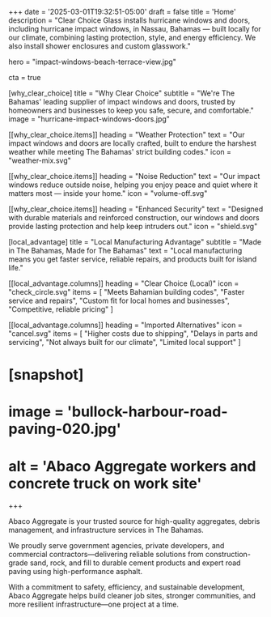 +++
date = '2025-03-01T19:32:51-05:00'
draft = false
title = 'Home'
description = "Clear Choice Glass installs hurricane windows and doors, including hurricane impact windows, in Nassau, Bahamas — built locally for our climate, combining lasting protection, style, and energy efficiency. We also install shower enclosures and custom glasswork."

hero = "impact-windows-beach-terrace-view.jpg"

cta = true

[why_clear_choice]
title = "Why Clear Choice"
subtitle = "We're The Bahamas' leading supplier of impact windows and doors, trusted by homeowners and businesses to keep you safe, secure, and comfortable."
image = "hurricane-impact-windows-doors.jpg"

[[why_clear_choice.items]]
heading = "Weather Protection"
text = "Our impact windows and doors are locally crafted, built to endure the harshest weather while meeting The Bahamas' strict building codes."
icon = "weather-mix.svg"

[[why_clear_choice.items]]
heading = "Noise Reduction"
text = "Our impact windows reduce outside noise, helping you enjoy peace and quiet where it matters most — inside your home."
icon = "volume-off.svg"

[[why_clear_choice.items]]
heading = "Enhanced Security"
text = "Designed with durable materials and reinforced construction, our windows and doors provide lasting protection and help keep intruders out."
icon = "shield.svg"


[local_advantage]
title = "Local Manufacturing Advantage"
subtitle = "Made in The Bahamas, Made for The Bahamas"
text = "Local manufacturing means you get faster service, reliable repairs, and products built for island life."

[[local_advantage.columns]]
heading = "Clear Choice (Local)"
icon = "check_circle.svg"
items = [
  "Meets Bahamian building codes",
  "Faster service and repairs",
  "Custom fit for local homes and businesses",
  "Competitive, reliable pricing"
]

[[local_advantage.columns]]
heading = "Imported Alternatives"
icon = "cancel.svg"
items = [
  "Higher costs due to shipping",
  "Delays in parts and servicing",
  "Not always built for our climate",
  "Limited local support"
]


# [snapshot]
#   image = 'bullock-harbour-road-paving-020.jpg'
#   alt = 'Abaco Aggregate workers and concrete truck on work site'

+++

<!-- Abaco Aggregate, your premier source for high-quality construction materials and services in the Bahamas. -->

<!-- From premium aggregates to top-tier cement and expert asphalt paving, we're committed to delivering excellence in every project we undertake. -->

<!-- With a focus on efficiency, safety, and community development, Abaco Aggregate is your trusted partner for building a sustainable future. -->

Abaco Aggregate is your trusted source for high-quality aggregates, debris management, and infrastructure services in The Bahamas.

We proudly serve government agencies, private developers, and commercial contractors—delivering reliable solutions from construction-grade sand, rock, and fill to durable cement products and expert road paving using high-performance asphalt.

With a commitment to safety, efficiency, and sustainable development, Abaco Aggregate helps build cleaner job sites, stronger communities, and more resilient infrastructure—one project at a time.